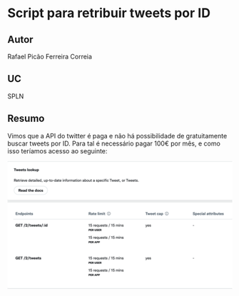 # Script para retribuir tweets por ID

## Autor
Rafael Picão Ferreira Correia

## UC
SPLN

## Resumo

Vimos que a API do twitter é paga e não há possibilidade de gratuitamente buscar tweets por ID.
Para tal é necessário pagar 100€ por mês, e como isso teríamos acesso ao seguinte:

![Foto da API](twitterapi.png)
